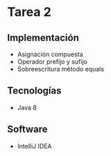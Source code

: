# Tarea 2
## Implementación
* Asignación compuesta 
* Operador prefijo y sufijo
* Sobreescritura método equals

## Tecnologías
* Java 8

## Software
* IntelliJ IDEA
